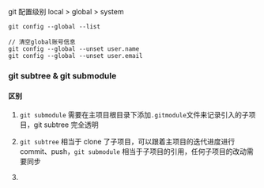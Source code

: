 git 配置级别
local > global > system

```
git config --global --list

// 清空global账号信息
git config --global --unset user.name
git config --global --unset user.email
```

### git subtree & git submodule

#### 区别

1. `git submodule` 需要在主项目根目录下添加`.gitmodule`文件来记录引入的子项目，git subtree 完全透明

2. `git subtree` 相当于 clone 了子项目，可以跟着主项目的迭代进度进行 commit、push，`git submodule` 相当于子项目的引用，任何子项目的改动需要同步
3.
